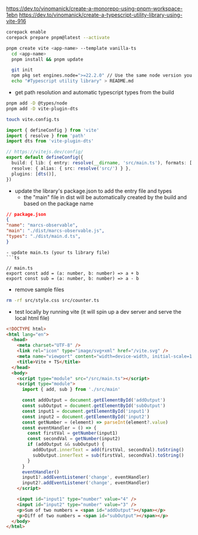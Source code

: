 
https://dev.to/vinomanick/create-a-monorepo-using-pnpm-workspace-1ebn
https://dev.to/vinomanick/create-a-typescript-utility-library-using-vite-916


```sh
corepack enable
corepack prepare pnpm@latest --activate
```

```sh
pnpm create vite <app-name> --template vanilla-ts
  cd <app-name>
  pnpm install && pnpm update
```

```sh
  git init
  npm pkg set engines.node=">=22.2.0" // Use the same node version you installed
  echo "#Typescript utility library" > README.md
```

- get path resolution and automatic typescript types from the build
```sh
pnpm add -D @types/node 
pnpm add -D vite-plugin-dts
```

```sh
touch vite.config.ts
```

```ts
import { defineConfig } from 'vite'
import { resolve } from 'path'
import dts from 'vite-plugin-dts'

// https://vitejs.dev/config/
export default defineConfig({
  build: { lib: { entry: resolve(__dirname, 'src/main.ts'), formats: ['es'] } },
  resolve: { alias: { src: resolve('src/') } },
  plugins: [dts()],
})
```
- update the library's package.json to add the entry file and types
	- the "main" file in dist will be automatically created by the build and based on the package name
```json
// package.json
{
"name": "marcs-observable",
"main": "./dist/marcs-observable.js",
"types": "./dist/main.d.ts",
}
```


```
- update main.ts (your ts library file)
```ts

// main.ts
export const add = (a: number, b: number) => a + b
export const sub = (a: number, b: number) => a - b
```
- remove sample files
```sh
rm -rf src/style.css src/counter.ts
```

- test locally by running vite (it will spin up a dev server and serve the local html file)
```html
<!DOCTYPE html>
<html lang="en">
  <head>
    <meta charset="UTF-8" />
    <link rel="icon" type="image/svg+xml" href="/vite.svg" />
    <meta name="viewport" content="width=device-width, initial-scale=1.0" />
    <title>Vite + TS</title>
  </head>
  <body>
    <script type="module" src="/src/main.ts"></script>
    <script type="module">
      import { add, sub } from './src/main'

      const addOutput = document.getElementById('addOutput')
      const subOutput = document.getElementById('subOutput')
      const input1 = document.getElementById('input1')
      const input2 = document.getElementById('input2')
      const getNumber = (element) => parseInt(element?.value)
      const eventHandler = () => {
        const firstVal = getNumber(input1)
        const secondVal = getNumber(input2)
        if (addOutput && subOutput) {
          addOutput.innerText = add(firstVal, secondVal).toString()
          subOutput.innerText = sub(firstVal, secondVal).toString()
        }
      }
      eventHandler()
      input1?.addEventListener('change', eventHandler)
      input2?.addEventListener('change', eventHandler)
    </script>

    <input id="input1" type="number" value="4" />
    <input id="input2" type="number" value="3" />
    <p>Sum of two numbers = <span id="addOutput"></span></p>
    <p>Diff of two numbers = <span id="subOutput"></span></p>
  </body>
</html>
```


